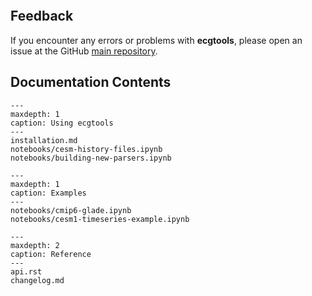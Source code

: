 ```{include} ../../README.md

```

## Feedback

If you encounter any errors or problems with **ecgtools**, please open an issue at the GitHub [main repository](http://github.com/NCAR/ecgtools).

## Documentation Contents

```{toctree}
---
maxdepth: 1
caption: Using ecgtools
---
installation.md
notebooks/cesm-history-files.ipynb
notebooks/building-new-parsers.ipynb
```

```{toctree}
---
maxdepth: 1
caption: Examples
---
notebooks/cmip6-glade.ipynb
notebooks/cesm1-timeseries-example.ipynb
```

```{toctree}
---
maxdepth: 2
caption: Reference
---
api.rst
changelog.md
```
